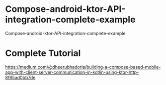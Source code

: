 # Compose-android-ktor-API-integration-complete-example
Compose-android-ktor-API-integration-complete-example

# Complete Tutorial 
https://medium.com/@dheerubhadoria/building-a-compose-based-mobile-app-with-client-server-communication-in-kotlin-using-ktor-http-8f65ad0bb7de
